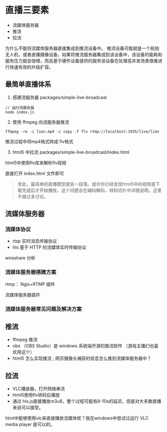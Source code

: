 # 直播三要素

- 流媒体服务器
- 推流
- 拉流

为什么不能将流媒体服务器直接集成到推流设备中。
推流设备可能就是一个航拍无人机，或者直播摄像设备，如果将推流服务器集成到该设备中，该设备的能耗和服务压力就会倍增，而且基于硬件设备提供的服务该设备在处理高并发场景很难进行快速有效的升级扩容。

## 最简单直播体系

1. 搭建流服务器 packages/simple-live-broadcast

```
// 运行流服务器
node index.js
```

2. 使用 ffmpeg 向流服务器推流

```
ffmpeg -re -i lion.mp4 -c copy -f flv rtmp://localhost:1935/live/lion
```
推流过程中将mp4格式转成 flv格式


3. html5 中拉流 packages/simple-live-broadcast/index.html

html5中使用flv库来解析flv视频

直接打开 index.html 文件即可

> 至此，最简单的直播模型就告一段落。或许你已经发现html5中的视频是下载完成后才开始播放，这个问题会在编码解码，转码切片中详细说明，这里不做过多讨论。

## 流媒体服务器

### 流媒体协议

- rtsp 实时消息传输协议
- hls 基于 HTTP 的流媒体实时传输协议

wireshare 分析

### 流媒体服务器搭建方案

rtmp： Ngix+RTMP 插件

流媒体服务器插件

### 流媒体服务器常见问题及解决方案

## 推流

- ffmpeg 推流
- obs （OBS Studio）是 windows 系统端开源的推流软件 （游戏主播们也喜欢用这个）
- html5 怎么实现推流 ; 网页摄像头捕获的信息怎么推到流媒体服务器中？

## 拉流

- VLC播放器，打开网络串流
- html5使用flv转码后播放
- 通过 hls.js直接播放m3u8，整个过程可能有8-10s的延迟，但是对大多数直播来说可以接受。

html中能够使用vlc来直接播放流媒体呢？我在windows中尝试过运行 VLC media player 是可以的。